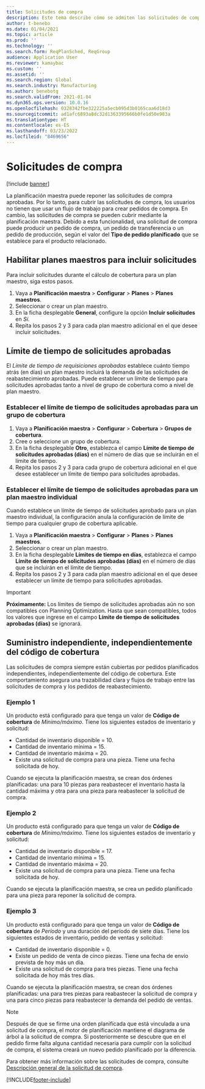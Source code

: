 ```yaml
---
title: Solicitudes de compra
description: Este tema describe cómo se admiten las solicitudes de compra en Planning Optimization.
author: t-benebo
ms.date: 01/04/2021
ms.topic: article
ms.prod: ''
ms.technology: ''
ms.search.form: ReqPlanSched, ReqGroup
audience: Application User
ms.reviewer: kamaybac
ms.custom: ''
ms.assetid: ''
ms.search.region: Global
ms.search.industry: Manufacturing
ms.author: benebotg
ms.search.validFrom: 2021-01-04
ms.dyn365.ops.version: 10.0.16
ms.openlocfilehash: 0328342fbe322225a5ecb095d3b0165caa6d18d3
ms.sourcegitcommit: ad1afc6893a8dc32d1363395666b0fe1d50e983a
ms.translationtype: HT
ms.contentlocale: es-ES
ms.lasthandoff: 03/23/2022
ms.locfileid: "8469656"
---
```

# <a name="purchase-requisitions"></a>Solicitudes de compra

[!include [banner](../../includes/banner.md)]

La planificación maestra puede reponer las solicitudes de compra aprobadas. Por lo tanto, para cubrir las solicitudes de compra, los usuarios no tienen que usar un flujo de trabajo para crear pedidos de compra. En cambio, las solicitudes de compra se pueden cubrir mediante la planificación maestra. Debido a esta funcionalidad, una solicitud de compra puede producir un pedido de compra, un pedido de transferencia o un pedido de producción, según el valor del **Tipo de pedido planificado** que se establece para el producto relacionado.

## <a name="enable-master-plans-to-include-requisitions"></a>Habilitar planes maestros para incluir solicitudes

Para incluir solicitudes durante el cálculo de cobertura para un plan maestro, siga estos pasos.

1. Vaya a **Planificación maestra** \> **Configurar** \> **Planes** \> **Planes maestros**.
1. Seleccionar o crear un plan maestro.
1. En la ficha desplegable **General**, configure la opción **Incluir solicitudes** en *Sí*.
1. Repita los pasos 2 y 3 para cada plan maestro adicional en el que desee incluir solicitudes.

## <a name="approved-requisitions-time-fence"></a>Límite de tiempo de solicitudes aprobadas

El *Límite de tiempo de requisiciones aprobadas* establece cuánto tiempo atrás (en días) un plan maestro incluirá la demanda de las solicitudes de reabastecimiento aprobadas. Puede establecer un límite de tiempo para solicitudes aprobadas tanto a nivel de grupo de cobertura como a nivel de plan maestro.

### <a name="set-the-approved-requisitions-time-fence-for-a-coverage-group"></a>Establecer el límite de tiempo de solicitudes aprobadas para un grupo de cobertura

1. Vaya a **Planificación maestra** \> **Configurar** \> **Cobertura** \> **Grupos de cobertura**.
1. Cree o seleccione un grupo de cobertura.
1. En la ficha desplegable **Otro**, establezca el campo **Límite de tiempo de solicitudes aprobadas (días)** en el número de días que se incluirán en el límite de tiempo.
1. Repita los pasos 2 y 3 para cada grupo de cobertura adicional en el que desee establecer un límite de tiempo para solicitudes aprobadas.

### <a name="set-the-approved-requisitions-time-fence-for-individual-master-plans"></a>Establecer el límite de tiempo de solicitudes aprobadas para un plan maestro individual

Cuando establece un límite de tiempo de solicitudes aprobado para un plan maestro individual, la configuración anula la configuración de límite de tiempo para cualquier grupo de cobertura aplicable.

1. Vaya a **Planificación maestra** \> **Configurar** \> **Planes** \> **Planes maestros**.
1. Seleccionar o crear un plan maestro.
1. En la ficha desplegable **Límites de tiempo en días**, establezca el campo **Límite de tiempo de solicitudes aprobadas (días)** en el número de días que se incluirán en el límite de tiempo.
1. Repita los pasos 2 y 3 para cada plan maestro adicional en el que desee establecer un límite de tiempo para solicitudes aprobadas.

> [!IMPORTANT]
> **Próximamente:** Los límites de tiempo de solicitudes aprobadas aún no son compatibles con Planning Optimization. Hasta que sean compatibles, todos los valores que ingrese en el campo **Límite de tiempo de solicitudes aprobadas (días)** se ignorará.

## <a name="independent-supply-regardless-of-coverage-code"></a>Suministro independiente, independientemente del código de cobertura

Las solicitudes de compra siempre están cubiertas por pedidos planificados independientes, independientemente del código de cobertura. Este comportamiento asegura una trazabilidad clara y flujos de trabajo entre las solicitudes de compra y los pedidos de reabastecimiento.

### <a name="example-1"></a>Ejemplo 1

Un producto está configurado para que tenga un valor de **Código de cobertura** de *Mínimo/máximo*. Tiene los siguientes estados de inventario y solicitud:

- Cantidad de inventario disponible = 10.
- Cantidad de inventario mínima = 15.
- Cantidad de inventario máxima = 20.
- Existe una solicitud de compra para una pieza. Tiene una fecha solicitada de hoy.

Cuando se ejecuta la planificación maestra, se crean dos órdenes planificadas: una para 10 piezas para reabastecer el inventario hasta la cantidad máxima y otra para una pieza para reabastecer la solicitud de compra.

### <a name="example-2"></a>Ejemplo 2

Un producto está configurado para que tenga un valor de **Código de cobertura** de *Mínimo/máximo*. Tiene los siguientes estados de inventario y solicitud:

- Cantidad de inventario disponible = 17.
- Cantidad de inventario mínima = 15.
- Cantidad de inventario máxima = 20.
- Existe una solicitud de compra para una pieza. Tiene una fecha solicitada de hoy.

Cuando se ejecuta la planificación maestra, se crea un pedido planificado para una pieza para reponer la solicitud de compra.

### <a name="example-3"></a>Ejemplo 3

Un producto está configurado para que tenga un valor de **Código de cobertura** de *Período* y una duración del período de siete días. Tiene los siguientes estados de inventario, pedido de ventas y solicitud:

- Cantidad de inventario disponible = 0.
- Existe un pedido de venta de cinco piezas. Tiene una fecha de envío prevista de hoy más un día.
- Existe una solicitud de compra para tres piezas. Tiene una fecha solicitada de hoy más tres días.

Cuando se ejecuta la planificación maestra, se crean dos órdenes planificadas: una para tres piezas para reabastecer la solicitud de compra y una para cinco piezas para reabastecer la demanda del pedido de ventas.

> [!NOTE]
> Después de que se firme una orden planificada que está vinculada a una solicitud de compra, el motor de planificación mantiene el diagrama de árbol a la solicitud de compra. Si posteriormente se descubre que en el pedido firme falta alguna cantidad necesaria para cumplir con la solicitud de compra, el sistema creará un nuevo pedido planificado por la diferencia.

Para obtener más información sobre las solicitudes de compra, consulte [Descripción general de la solicitud de compra](../../procurement/purchase-requisitions-overview.md).


[!INCLUDE[footer-include](../../../includes/footer-banner.md)]
